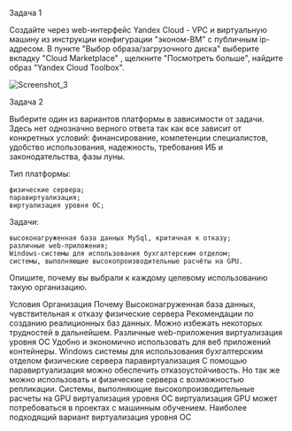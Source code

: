 Задача 1

Создайте через web-интерфейс Yandex Cloud - VPC и виртуальную машину из инструкции конфигурации "эконом-ВМ" с публичным ip-адресом. В пункте "Выбор образа/загрузочного диска" выберите вкладку "Cloud Marketplace" , щелкните "Посмотреть больше", найдите образ "Yandex Cloud Toolbox".

![Screenshot_3](https://github.com/user-attachments/assets/213f7e81-73cf-4e2d-a99c-eb4e8b6d7ae8)


Задача 2

Выберите один из вариантов платформы в зависимости от задачи. Здесь нет однозначно верного ответа так как все зависит от конкретных условий: финансирование, компетенции специалистов, удобство использования, надежность, требования ИБ и законодательства, фазы луны.

Тип платформы:

    физические сервера;
    паравиртуализация;
    виртуализация уровня ОС;

Задачи:

    высоконагруженная база данных MySql, критичная к отказу;
    различные web-приложения;
    Windows-системы для использования бухгалтерским отделом;
    системы, выполняющие высокопроизводительные расчёты на GPU.

Опишите, почему вы выбрали к каждому целевому использованию такую организацию.


Условия	Организация	Почему
Высоконагруженная база данных, чувствительная к отказу	физические сервера	Рекомендации по созданию реалиционных баз данных. Можно избежать некоторых трудностей в дальнейшем. 
Различные web-приложения
	виртуализация уровня ОС
	Удобно и экономично использовать для веб приложений контейнеры. 
Windows системы для использования бухгалтерским отделом	физические сервера
паравиртуализация	С помощью паравиртуализация можно обеспечить отказоустойчивость.
Но так же можно использовать и физические сервера с возможностью репликации. 
Системы, выполняющие высокопроизводительные расчеты на GPU	виртуализация уровня ОС	виртуализация GPU может потребоваться в проектах с машинным обучением. Наиболее подходящий вариант виртуализация уровня ОС






